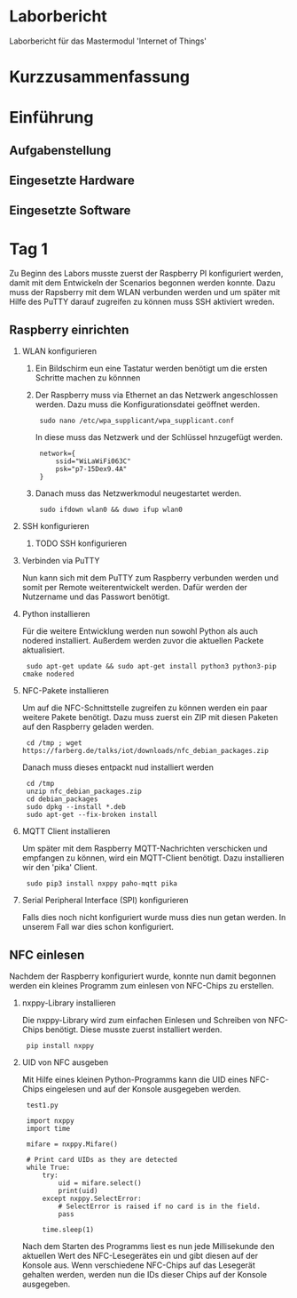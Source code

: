 # Laborbericht 
Laborbericht für das Mastermodul 'Internet of Things'

# Kurzzusammenfassung

# Einführung

## Aufgabenstellung

## Eingesetzte Hardware

## Eingesetzte Software

# Tag 1

Zu Beginn des Labors musste zuerst der Raspberry PI konfiguriert werden, damit mit dem Entwickeln der Scenarios begonnen werden konnte. 
Dazu muss der Rapsberry mit dem WLAN verbunden werden und um später mit Hilfe des PuTTY darauf zugreifen zu können muss SSH aktiviert wreden. 

## Raspberry einrichten

1. WLAN konfigurieren
    1. Ein Bildschirm eun eine Tastatur werden benötigt um die ersten Schritte machen zu könnnen
    2. Der Raspberry muss via Ethernet an das Netzwerk angeschlossen werden.        Dazu muss die Konfigurationsdatei geöffnet werden. 
   
            sudo nano /etc/wpa_supplicant/wpa_supplicant.conf 
        In diese muss das Netzwerk und der Schlüssel hnzugefügt werden.
        
            network={
                ssid="WiLaWiFi063C"
                psk="p7-15Dex9.4A"
            }
        
    3. Danach muss das Netzwerkmodul neugestartet werden.
            
            sudo ifdown wlan0 && duwo ifup wlan0
2. SSH konfigurieren
    1. TODO SSH konfigurieren

3. Verbinden via PuTTY

    Nun kann sich mit dem PuTTY zum Raspberry verbunden werden und somit per Remote weiterentwickelt werden. Dafür werden der Nutzername und das Passwort benötigt. 

4. Python installieren
    
    Für die weitere Entwicklung werden nun sowohl Python als auch nodered installiert. Außerdem werden zuvor die aktuellen Packete aktualisiert.

        sudo apt-get update && sudo apt-get install python3 python3-pip cmake nodered

5. NFC-Pakete installieren
   
   Um auf die NFC-Schnittstelle zugreifen zu können werden ein paar weitere Pakete benötigt. Dazu muss zuerst ein ZIP mit diesen Paketen auf den Raspberry geladen werden.

        cd /tmp ; wget https://farberg.de/talks/iot/downloads/nfc_debian_packages.zip
    
    Danach muss dieses entpackt nud installiert werden

        cd /tmp
        unzip nfc_debian_packages.zip
        cd debian_packages 
        sudo dpkg --install *.deb 
        sudo apt-get --fix-broken install

6. MQTT Client installieren

    Um später mit dem Raspberry MQTT-Nachrichten verschicken und empfangen zu können, wird ein MQTT-Client benötigt. Dazu installieren wir den 'pika' Client.

        sudo pip3 install nxppy paho-mqtt pika
    
7. Serial Peripheral Interface (SPI) konfigurieren

    Falls dies noch nicht konfiguriert wurde muss dies nun getan werden. In unserem Fall war dies schon konfiguriert. 

## NFC einlesen

Nachdem der Raspberry konfiguriert wurde, konnte nun damit begonnen werden ein kleines Programm zum einlesen von NFC-Chips zu erstellen.

1. nxppy-Library installieren
    
    Die nxppy-Library wird zum einfachen Einlesen und Schreiben von NFC-Chips benötigt. Diese musste zuerst installiert werden. 

        pip install nxppy

2. UID von NFC ausgeben
   
   Mit Hilfe eines kleinen Python-Programms kann die UID eines NFC-Chips eingelesen und auf der Konsole ausgegeben werden. 

        test1.py

        import nxppy
        import time

        mifare = nxppy.Mifare()

        # Print card UIDs as they are detected
        while True:
            try:
                uid = mifare.select()
                print(uid)
            except nxppy.SelectError:
                # SelectError is raised if no card is in the field.
                pass

            time.sleep(1)
        
    Nach dem Starten des Programms liest es nun jede Millisekunde den aktuellen Wert des NFC-Lesegerätes ein und gibt diesen auf der Konsole aus. Wenn verschiedene NFC-Chips auf das Lesegerät gehalten werden, werden nun die IDs dieser Chips auf der Konsole ausgegeben. 